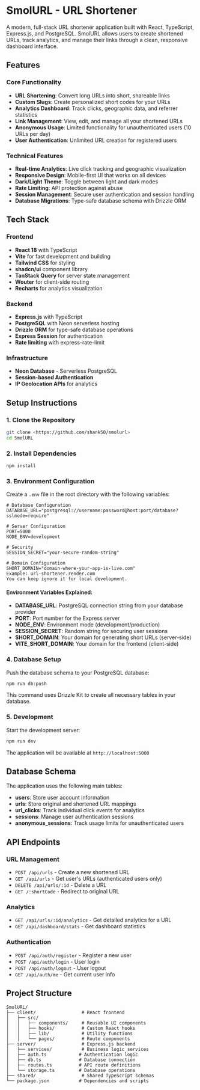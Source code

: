 # SmolURL - URL Shortener

A modern, full-stack URL shortener application built with React, TypeScript, Express.js, and PostgreSQL. SmolURL allows users to create shortened URLs, track analytics, and manage their links through a clean, responsive dashboard interface.

## Features

### Core Functionality
- **URL Shortening**: Convert long URLs into short, shareable links
- **Custom Slugs**: Create personalized short codes for your URLs
- **Analytics Dashboard**: Track clicks, geographic data, and referrer statistics
- **Link Management**: View, edit, and manage all your shortened URLs
- **Anonymous Usage**: Limited functionality for unauthenticated users (10 URLs per day)
- **User Authentication**: Unlimited URL creation for registered users

### Technical Features
- **Real-time Analytics**: Live click tracking and geographic visualization
- **Responsive Design**: Mobile-first UI that works on all devices
- **Dark/Light Theme**: Toggle between light and dark modes
- **Rate Limiting**: API protection against abuse
- **Session Management**: Secure user authentication and session handling
- **Database Migrations**: Type-safe database schema with Drizzle ORM

## Tech Stack

### Frontend
- **React 18** with TypeScript
- **Vite** for fast development and building
- **Tailwind CSS** for styling
- **shadcn/ui** component library
- **TanStack Query** for server state management
- **Wouter** for client-side routing
- **Recharts** for analytics visualization

### Backend
- **Express.js** with TypeScript
- **PostgreSQL** with Neon serverless hosting
- **Drizzle ORM** for type-safe database operations
- **Express Session** for authentication
- **Rate limiting** with express-rate-limit

### Infrastructure
- **Neon Database** - Serverless PostgreSQL
- **Session-based Authentication**
- **IP Geolocation APIs** for analytics

## Setup Instructions


### 1. Clone the Repository
```bash
git clone <https://github.com/shank50/smolurl>
cd SmolURL
```

### 2. Install Dependencies
```bash
npm install
```

### 3. Environment Configuration
Create a `.env` file in the root directory with the following variables:

```env
# Database Configuration
DATABASE_URL="postgresql://username:password@host:port/database?sslmode=require"

# Server Configuration  
PORT=5000
NODE_ENV=development

# Security
SESSION_SECRET="your-secure-random-string"

# Domain Configuration
SHORT_DOMAIN="domain-where-your-app-is-live.com"
Example: url-shortener.render.com
You can keep ignore it for local development.

```

#### Environment Variables Explained:
- **DATABASE_URL**: PostgreSQL connection string from your database provider
- **PORT**: Port number for the Express server
- **NODE_ENV**: Environment mode (development/production)
- **SESSION_SECRET**: Random string for securing user sessions
- **SHORT_DOMAIN**: Your domain for generating short URLs (server-side)
- **VITE_SHORT_DOMAIN**: Your domain for the frontend (client-side)

### 4. Database Setup
Push the database schema to your PostgreSQL database:

```bash
npm run db:push
```

This command uses Drizzle Kit to create all necessary tables in your database.

### 5. Development
Start the development server:

```bash
npm run dev
```

The application will be available at `http://localhost:5000`


## Database Schema

The application uses the following main tables:
- **users**: Store user account information
- **urls**: Store original and shortened URL mappings
- **url_clicks**: Track individual click events for analytics
- **sessions**: Manage user authentication sessions
- **anonymous_sessions**: Track usage limits for unauthenticated users

## API Endpoints

### URL Management
- `POST /api/urls` - Create a new shortened URL
- `GET /api/urls` - Get user's URLs (authenticated users only)
- `DELETE /api/urls/:id` - Delete a URL
- `GET /:shortCode` - Redirect to original URL

### Analytics
- `GET /api/urls/:id/analytics` - Get detailed analytics for a URL
- `GET /api/dashboard/stats` - Get dashboard statistics

### Authentication
- `POST /api/auth/register` - Register a new user
- `POST /api/auth/login` - User login
- `POST /api/auth/logout` - User logout
- `GET /api/auth/me` - Get current user info

## Project Structure

```
SmolURL/
├── client/                 # React frontend
│   ├── src/
│   │   ├── components/     # Reusable UI components
│   │   ├── hooks/          # Custom React hooks
│   │   ├── lib/            # Utility functions
│   │   └── pages/          # Route components
├── server/                 # Express.js backend
│   ├── services/           # Business logic services
│   ├── auth.ts            # Authentication logic
│   ├── db.ts              # Database connection
│   ├── routes.ts          # API route definitions
│   └── storage.ts         # Database operations
├── shared/                 # Shared TypeScript schemas
└── package.json           # Dependencies and scripts
```
